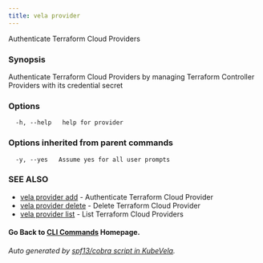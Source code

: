 ```yaml
---
title: vela provider
---
```


Authenticate Terraform Cloud Providers

### Synopsis

Authenticate Terraform Cloud Providers by managing Terraform Controller Providers with its credential secret

### Options

```
  -h, --help   help for provider
```

### Options inherited from parent commands

```
  -y, --yes   Assume yes for all user prompts
```

### SEE ALSO


* [vela provider add](vela_provider_add)	 - Authenticate Terraform Cloud Provider
* [vela provider delete](vela_provider_delete)	 - Delete Terraform Cloud Provider
* [vela provider list](vela_provider_list)	 - List Terraform Cloud Providers

#### Go Back to [CLI Commands](vela) Homepage.


###### Auto generated by [spf13/cobra script in KubeVela](https://github.com/kubevela/kubevela/tree/master/hack/docgen).

